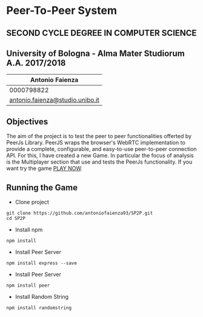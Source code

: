 # Peer-To-Peer System
## SECOND CYCLE DEGREE IN COMPUTER SCIENCE
## University of Bologna - Alma Mater Studiorum <br> A.A. 2017/2018
Antonio Faienza | 
------------ | 
0000798822 | 
antonio.faienza@studio.unibo.it | 

## Objectives
The aim of the project is to test the peer to peer functionalities offerted by PeerJs Library. PeerJS wraps the browser's WebRTC implementation to provide a complete, configurable, and easy-to-use peer-to-peer connection API. 
For this, I have created a new Game. In particular the focus of analysis is the Multiplayer section that use and tests the PeerJs functionality.
If you want try the game [PLAY NOW](https://antoniofaienza93.github.io/SP2P/).

## Running the Game
* Clone project 
```console
git clone https://github.com/antoniofaienza93/SP2P.git
cd SP2P
```
* Install npm 
```console
npm install
```
* Install Peer Server 
```console
npm install express --save
```

* Install Peer Server 
```console
npm install peer
```

* Install Random String

```console
npm install randomstring
```


